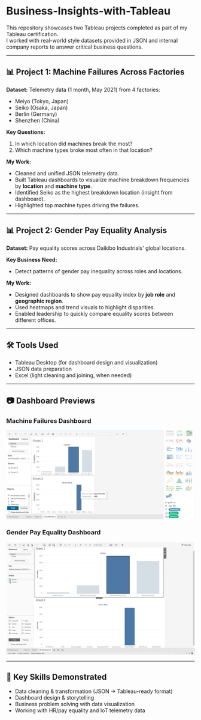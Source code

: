 # Business-Insights-with-Tableau

This repository showcases two Tableau projects completed as part of my Tableau certification.  
I worked with real-world style datasets provided in JSON and internal company reports to answer critical business questions.

---

## 📊 Project 1: Machine Failures Across Factories
**Dataset:** Telemetry data (1 month, May 2021) from 4 factories:
- Meiyo (Tokyo, Japan)
- Seiko (Osaka, Japan)
- Berlin (Germany)
- Shenzhen (China)

**Key Questions:**
1. In which location did machines break the most?
2. Which machine types broke most often in that location?

**My Work:**
- Cleaned and unified JSON telemetry data.
- Built Tableau dashboards to visualize machine breakdown frequencies by **location** and **machine type**.
- Identified Seiko as the highest breakdown location (insight from dashboard).
- Highlighted top machine types driving the failures.

---

## 📊 Project 2: Gender Pay Equality Analysis
**Dataset:** Pay equality scores across Daikibo Industrials' global locations.

**Key Business Need:**
- Detect patterns of gender pay inequality across roles and locations.

**My Work:**
- Designed dashboards to show pay equality index by **job role** and **geographic region**.
- Used heatmaps and trend visuals to highlight disparities.
- Enabled leadership to quickly compare equality scores between different offices.

---

## 🛠️ Tools Used
- Tableau Desktop (for dashboard design and visualization)
- JSON data preparation
- Excel (light cleaning and joining, when needed)

---

## 📷 Dashboard Previews
### Machine Failures Dashboard
![Machine Failures](Dashboards/Dashboard2.png)

### Gender Pay Equality Dashboard
![Gender Pay Equality](Dashboards/Dashboard.png)

---

## 🚀 Key Skills Demonstrated
- Data cleaning & transformation (JSON → Tableau-ready format)
- Dashboard design & storytelling
- Business problem solving with data visualization
- Working with HR/pay equality and IoT telemetry data
